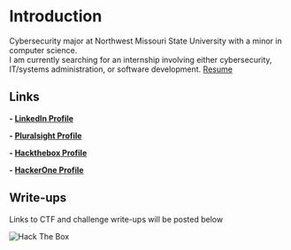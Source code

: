 # Introduction

Cybersecurity major at Northwest Missouri State University with a minor in computer science.  
I am currently searching for an internship involving either cybersecurity, IT/systems administration, or software development.
[Resume](resume.pdf)

## Links
**- [LinkedIn Profile](https://linkedin.com/in/cole-houston-1a91b2170)**

**- [Pluralsight Profile](https://app.pluralsight.com/profile/cole-houston)**

**- [Hackthebox Profile](https://www.hackthebox.eu/profile/114142)**

**- [HackerOne Profile](https://hackerone.com/rollie)**


## Write-ups

Links to CTF and challenge write-ups will be posted below



![Hack The Box](https://www.hackthebox.eu/badge/image/114142)
